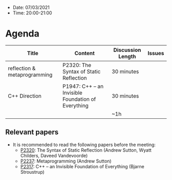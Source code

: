 * Date: 07/03/2021
* Time: 20:00-21:00

# Agenda

| Title | Content | Discussion Length | Issues       |
|----------|-------------|-------------|----------------|
| reflection & metaprogramming |  P2320: The Syntax of Static Reflection | 30 minutes   |   |
| C++ Direction | P1947: C++ – an Invisible Foundation of Everything | 30 minutes   |   |
|           |   | ~1h     |          |

## Relevant papers

* It is recommended to read the following papers before the meeting:
  * [P2320](https://wg21.link/p2320): The Syntax of Static Reflection (Andrew Sutton, Wyatt Childers, Daveed Vandevoorde) 
  * [P2237](https://wg21.link/p2237): Metaprogramming (Andrew Sutton) 
  * [P2317](https://wg21.link/p2317): C++ – an Invisible Foundation of Everything (Bjarne Stroustrup) 
